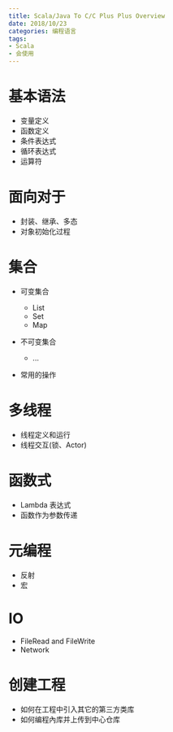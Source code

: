 ```yaml
---
title: Scala/Java To C/C Plus Plus Overview
date: 2018/10/23
categories: 编程语言
tags:
- Scala
- 会使用
---
```


# 基本语法
* 变量定义
* 函数定义
* 条件表达式
* 循环表达式
* 运算符

# 面向对于
* 封装、继承、多态
* 对象初始化过程

# 集合
* 可变集合
  * List
  * Set
  * Map

* 不可变集合
  * ...

* 常用的操作

# 多线程
* 线程定义和运行
* 线程交互(锁、Actor)

# 函数式
* Lambda 表达式
* 函数作为参数传递

# 元编程
* 反射
* 宏

# IO
* FileRead and FileWrite
* Network

# 创建工程

* 如何在工程中引入其它的第三方类库
* 如何编程內库并上传到中心仓库
